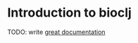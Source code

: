 # Introduction to bioclj

TODO: write [great documentation](http://jacobian.org/writing/what-to-write/)
